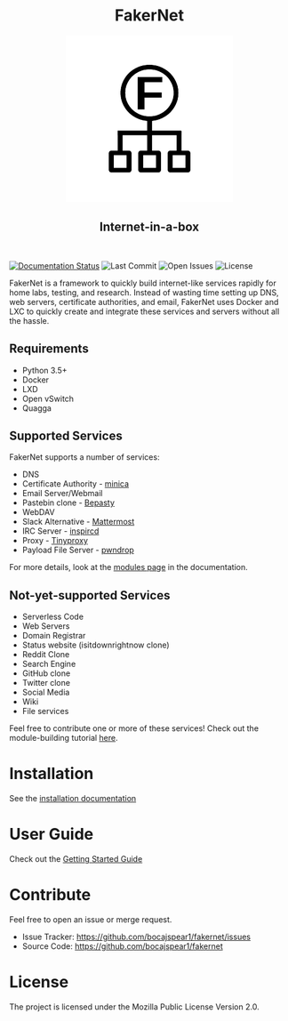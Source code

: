 <h1 align="center">FakerNet</h1>

<p align="center">
<img src="https://raw.githubusercontent.com/bocajspear1/fakernet/master/fakernet.png"/>
</p>

<h2 align="center">Internet-in-a-box</h2>
<br/>

[![Documentation Status](https://readthedocs.org/projects/fakernet/badge/?version=latest)](https://fakernet.readthedocs.io/en/latest/?badge=latest)
![Last Commit](https://img.shields.io/github/last-commit/bocajspear1/fakernet/master)
![Open Issues](https://img.shields.io/github/issues-raw/bocajspear1/fakernet)
![License](https://img.shields.io/github/license/bocajspear1/fakernet)



FakerNet is a framework to quickly build internet-like services rapidly for home labs, testing, and research. Instead of wasting time setting up DNS, web servers, certificate authorities, and email, FakerNet uses Docker and LXC to quickly create and integrate these services and servers without all the hassle.

## Requirements

* Python 3.5+
* Docker
* LXD
* Open vSwitch
* Quagga

## Supported Services

FakerNet supports a number of services:

* DNS
* Certificate Authority - [minica](https://github.com/bocajspear1/minica)
* Email Server/Webmail
* Pastebin clone - [Bepasty](https://github.com/bepasty/bepasty-server)
* WebDAV
* Slack Alternative - [Mattermost](https://mattermost.com/)
* IRC Server - [inspircd](https://www.inspircd.org/)
* Proxy - [Tinyproxy](http://tinyproxy.github.io/)
* Payload File Server - [pwndrop](https://github.com/kgretzky/pwndrop)

For more details, look at the [modules page](https://fakernet.readthedocs.io/en/latest/modules.html) in the documentation.

## Not-yet-supported Services

* Serverless Code
* Web Servers
* Domain Registrar
* Status website (isitdownrightnow clone)
* Reddit Clone
* Search Engine
* GitHub clone
* Twitter clone
* Social Media
* Wiki
* File services

Feel free to contribute one or more of these services! Check out the module-building tutorial [here](https://fakernet.readthedocs.io/en/latest/tutorials/building-modules.html).

# Installation

See the [installation documentation](https://fakernet.readthedocs.io/en/latest/installation.html)

# User Guide

Check out the [Getting Started Guide](https://fakernet.readthedocs.io/en/latest/getting-started.html)

# Contribute

Feel free to open an issue or merge request.

* Issue Tracker: https://github.com/bocajspear1/fakernet/issues
* Source Code: https://github.com/bocajspear1/fakernet

# License

The project is licensed under the Mozilla Public License Version 2.0.